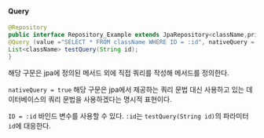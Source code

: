 #### Query
```java
@Repository
public interface Repository_Example extends JpaRepository<className,primaryKeyType>{
@Query (value ="SELECT * FROM className WHERE ID = :id", nativeQuery = true)
List<className> testQuery(String id);
}
```

해당 구문은 jpa에 정의된 메서드 외에 직접 쿼리를 작성해 메서드를 정의한다.

`nativeQuery = true` 해당 구문은 jpa에서 제공하는 쿼리 문법 대신 사용하고 있는 데이터베이스의 쿼리 문법을 사용하겠다는 명시적 표현이다.

`ID = :id` 바인드 변수를 사용할 수 있다. `:id`는 `testQuery(String id)`의 파라미터 `id`에 대응한다.
